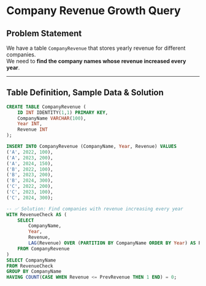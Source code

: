 # Company Revenue Growth Query

## Problem Statement
We have a table `CompanyRevenue` that stores yearly revenue for different companies.  
We need to **find the company names whose revenue increased every year**.

---

## Table Definition, Sample Data & Solution

```sql
CREATE TABLE CompanyRevenue (
    ID INT IDENTITY(1,1) PRIMARY KEY,
    CompanyName VARCHAR(100),
    Year INT,
    Revenue INT
);

INSERT INTO CompanyRevenue (CompanyName, Year, Revenue) VALUES
('A', 2022, 100),
('A', 2023, 200),
('A', 2024, 150),
('B', 2022, 100),
('B', 2023, 200),
('B', 2024, 300),
('C', 2022, 200),
('C', 2023, 100),
('C', 2024, 300);

-- ✅ Solution: Find companies with revenue increasing every year
WITH RevenueCheck AS (
    SELECT 
        CompanyName,
        Year,
        Revenue,
        LAG(Revenue) OVER (PARTITION BY CompanyName ORDER BY Year) AS PrevRevenue
    FROM CompanyRevenue
)
SELECT CompanyName
FROM RevenueCheck
GROUP BY CompanyName
HAVING COUNT(CASE WHEN Revenue <= PrevRevenue THEN 1 END) = 0;
